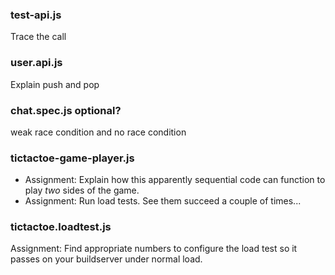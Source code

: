 ### test-api.js
Trace the call
### user.api.js
Explain push and pop
### chat.spec.js optional?
weak race condition and no race condition
### tictactoe-game-player.js
* Assignment: Explain how this apparently sequential code can function to play *two* sides
  of the game.
*   Assignment: Run load tests. See them succeed a couple of times...
### tictactoe.loadtest.js
Assignment: Find appropriate numbers to configure the load test so it passes on your buildserver
under normal load.
